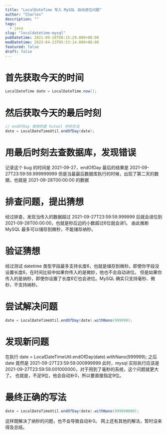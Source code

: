 ```yaml
---
title: "LocalDateTime 写入 MySQL 自动进位问题"
author: "Charles"
description: ""
tags:
  - java
slug: "localdatetime-mysql"
pubDatetime: 2021-09-28T08:15:29.000+08:00
modDatetime: 2023-04-23T05:53:14.000+08:00
featured: false
draft: false
---
```


# 首先获取今天的时间

```java
LocalDateTime date = LocalDateTime.now();
```

# 然后获取今天的最后时刻

```java
// endOfDay 使用的是 hutool 中的方法
date = LocalDateTimeUtil.endOfDay(date);
```

# 用最后时刻去查数据库，发现错误

记录这个 bug 的时间是 2021-09-27，endOfDay 最后的结果是 2021-09-27T23:59:59.999999999
但是当最最后数据库执行的时候，出现了第二天的数据，也就是 2021-09-28T00:00:00 的数据

# 排查问题，提出猜想

经过排查，发现当传入的数据超过 2021-09-27T23:59:59.999999 后就会进位到 2021-09-28T00:00:00，也就是秒后边的小数超过6位就会进1。
由此推断 MySQL 最多可以储存到微秒，不能储存纳秒。

# 验证猜想

经过测试 datetime 类型字段最多支持长度6，也就是储存到微秒。即使你字段没设置长度6，在时间比较中如果你传入的是微妙，他也不会自动进位。
但是如果你传入的是纳秒，即使你设置了长度6它也会进位。MySQL 确实只支持毫秒、微秒，不支持纳秒。

# 尝试解决问题

```java
date = LocalDateTimeUtil.endOfDay(date).withNano(999999);
```

# 发现新问题

在执行 date = LocalDateTimeUtil.endOfDay(date).withNano(999999); 之后
date 竟然是 2021-09-27T23:59:59.000999999
此时，mysql 实际执行应该是 2021-09-27T23:59:59.001000000，对于用到了毫秒的系统，这个问题就更大了。
也就是，不足9位，他会自动补0，所以要直接指定9位。

# 最终正确的写法

```java
date = LocalDateTimeUtil.endOfDay(date).withNano(999999000);
```

这样既解决了纳秒的问题，也不会导致自动补0。
网上还有其他的解法，暂时没来得及总结。
